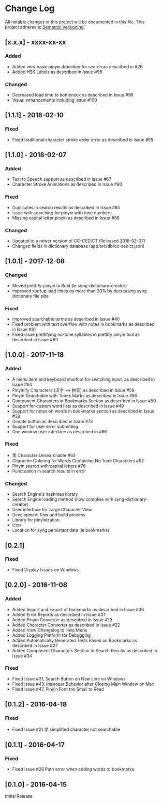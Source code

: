 # Change Log
All notable changes to this project will be documented in this file. This project adheres to [Semantic Versioning](http://semver.org/).

## [x.x.x] - xxxx-xx-xx
### Added
- Added very basic pinyin detection for search as described in #26
- Added HSK Labels as described in Issue #98

### Changed
- Decreased load time to bottleneck as described in Issue #99
- Visual enhancements including Issue #100

## [1.1.1] - 2018-02-10
### Fixed
- Fixed traditional character stroke order error as described in Issue #95

## [1.1.0] - 2018-02-07
### Added
- Text to Speech support as described in Issue #67
- Character Stroke Animations as described in Issue #90

### Fixed
- Duplicates in search results as described in Issue #85
- Issue with searching for pinyin with tone numbers
- Missing capital letter pinyin as described in Issue #86

### Changed
- Updated to a newer version of CC-CEDICT (Released 2018-02-07)
- Changed fields in dictionary database (app/src/db/cc-cedict.json)

## [1.0.1] - 2017-12-08
### Changed
- Moved prettify-pinyin to Rust (in syng-dictionary-creator)
- Improved startup load times by more than 30% by decreasing syng dictionary file size

### Fixed
- Improved searchable terms as described in Issue #40
- Fixed problem with text overflow with notes in bookmarks as described in Issue #81
- Fixed issue prettifying no-tone syllables in prettify pinyin tool as described in Issue #80

## [1.0.0] - 2017-11-18
### Added
- A menu item and keyboard shortcut for switching input, as described in Issue #64
- Pinyinify Characters (汉字 --> 拼音) as described in Issue #59
- Pinyin Searchable with Tones Marks as described in Issue #56
- Component Characters in Bookmarks Section as described in Issue #50
- Support for custom word lists as described in Issue #49
- Support for notes on words in bookmarks section as described in Issue #38
- Donate button as described in Issue #73
- Support for user error submitting
- One window user interface as described in #66

### Fixed
- 羡 Character Unsearchable #63
- Character Coloring for Words Containing No Tone Characters #52
- Pinyin search with capital letters #76
- Punctuation in search results in error

### Changed
- Search Engine's hashmap library
- Search Engine loading method (now complies with syng-dictionary-creator)
- User interface for Large Character View
- Development flow and build process
- Library for pinyinization
- Icon
- Location for syng persistant data (ie bookmarks)

## [0.2.1]
### Fixed
- Fixed Display Issues on Windows

## [0.2.0] - 2016-11-08
### Added
- Added Import and Export of bookmarks as described in Issue #36
- Added Error Reports as described in Issue #37
- Added Pinyin Converter as described in Issue #23
- Added Character Converter as described in Issue #22
- Added View Changelog to Help Menu
- Added Logging Platform for Debugging
- Added Automatically Generated Tests Based on Bookmarks as described in Issue #27
- Added Component Characters Section to Search Results as described in Issue #34

### Fixed
- Fixed Issue #31, Search Button on New Line on Windows
- Fixed Issue #43, Improper Behavior after Closing Main Window on Mac
- Fixed Issue #47, Pinyin Font too Small to Read

## [0.1.2] - 2016-04-18
### Fixed
- Fixed Issue #21 学 simplified character not searchable

## [0.1.1] - 2016-04-17
### Fixed
- Fixed Issue #28 Path error when adding words to bookmarks.

## [0.1.0] - 2016-04-15
Initial Release

